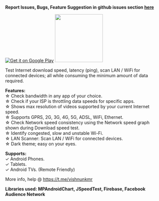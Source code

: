 **Report Issues, Bugs, Feature Suggestion in github issues section [here](https://github.com/visnkmr/netspeed-test/issues)**

[![Get it on Google Play](https://play.google.com/intl/en_us/badges/images/badge_new.png)](https://play.google.com/store/apps/details?id=io.github.visnkmr.mynetspeedtest) [<img src="https://images-na.ssl-images-amazon.com/images/G/01/mobile-apps/devportal2/res/images/amazon-appstore-badge-english-white.png" data-canonical-src="" alt-text="" width="153" />](https://www.amazon.com/gp/mas/dl/android?p=io.github.visnkmr.mynetspeedtest)  
  
Test Internet download speed, latency (ping), scan LAN / WiFi for connected devices; all while consuming the minimum amount of data required. 
 
**Features:**  
☆ Check bandwidth in any app of your choice.  
☆ Check if your ISP is throttling data speeds for specific apps.  
☆ Shows max resolution of videos supported by your current Internet speed.  
☆ Supports GPRS, 2G, 3G, 4G, 5G, ADSL, WiFi, Ethernet.  
☆ Check Network speed consistency using the Network speed graph shown during Download speed test.  
☆ Identify congested, slow and unstable Wi-Fi.  
☆ LAN Scanner: Scan LAN / WiFi for connected devices.  
☆ Dark theme; easy on your eyes.  
  
**Supports:**  
✓ Android Phones.  
✓ Tablets.  
✓ Android TVs. (Remote Friendly)  
  
More info, help @ https://t.me/vishnunkmr  
  
**Libraries used: MPAndroidChart, JSpeedTest, Firebase, Facebook Audience Network**
